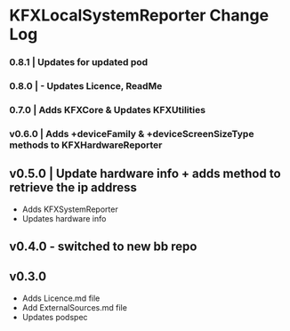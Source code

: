 
# KFXLocalSystemReporter Change Log #

### 0.8.1 | Updates for updated pod

### 0.8.0 | - Updates Licence, ReadMe

### 0.7.0 | Adds KFXCore & Updates KFXUtilities

### v0.6.0 | Adds +deviceFamily & +deviceScreenSizeType methods to KFXHardwareReporter

## v0.5.0 | Update hardware info + adds method to retrieve the ip address
- Adds KFXSystemReporter
- Updates hardware info

## v0.4.0 - switched to new bb repo

## v0.3.0
- Adds Licence.md file
- Add ExternalSources.md file
- Updates podspec 


